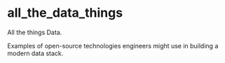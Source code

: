 # all_the_data_things
All the things Data.

Examples of open-source technologies engineers might use in building a modern data stack.
